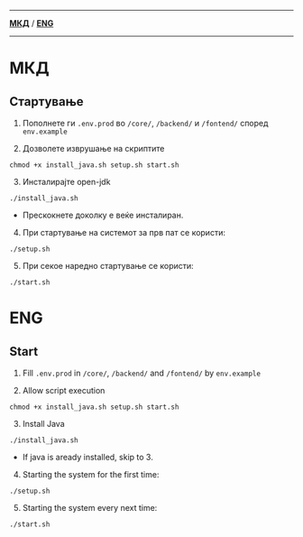 <hr>

[**МКД**](#мкд) / [**ENG**](#eng)<br>
<hr>

# МКД
## Стартување
1. Пополнете ги `.env.prod` во `/core/`, `/backend/` и `/fontend/` според `env.example`

2. Дозволете изврушање на скриптите
```
chmod +x install_java.sh setup.sh start.sh
```

3. Инсталирајте open-jdk
```
./install_java.sh
```
- Прескокнете доколку е веќе инсталиран.

4. При стартување на системот за прв пат се користи:
```
./setup.sh
```

5. При секое наредно стартување се користи:
```
./start.sh
```

# ENG 
## Start
1. Fill `.env.prod` in `/core/`, `/backend/` and `/fontend/` by `env.example`

2. Allow script execution
```
chmod +x install_java.sh setup.sh start.sh
```

3. Install Java
```
./install_java.sh
```
- If java is aready installed, skip to 3.

4. Starting the system for the first time:
```
./setup.sh
```

5. Starting the system every next time:
```
./start.sh
```

